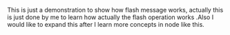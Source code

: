 This is just a demonstration to show how flash message works, actually this is just done by me to learn how actually the flash operation works .Also I would like to expand this after I learn more concepts in node like this.

